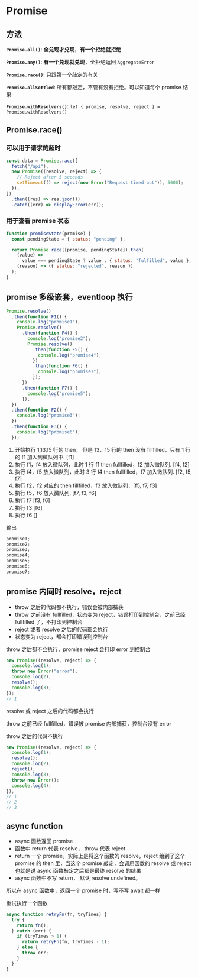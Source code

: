 # Promise

## 方法

**`Promise.all()`**: **全兑现才兑现**，**有一个拒绝就拒绝**

**`Promise.any()`**: **有一个兑现就兑现**，全拒绝返回 `AggregateError`

**`Promise.race()`**: 只跟第一个敲定的有关

**`Promise.allSettled`**: 所有都敲定，不管有没有拒绝。可以知道每个 promise 结果

**`Promise.withResolvers()`**: `let { promise, resolve, reject } = Promise.withResolvers()`

## Promise.race()

### 可以用于请求的超时

```js
const data = Promise.race([
  fetch("/api"),
  new Promise((resolve, reject) => {
    // Reject after 5 seconds
    setTimeout(() => reject(new Error("Request timed out")), 5000);
  }),
])
  .then((res) => res.json())
  .catch((err) => displayError(err));
```

### 用于查看 promise 状态

```js
function promiseState(promise) {
  const pendingState = { status: "pending" };

  return Promise.race([promise, pendingState]).then(
    (value) =>
      value === pendingState ? value : { status: "fulfilled", value },
    (reason) => ({ status: "rejected", reason })
  );
}
```

## promise 多级嵌套，eventloop 执行

```js {.line-numbers}
Promise.resolve()
  .then(function F1() {
    console.log("promise1");
    Promise.resolve()
      .then(function F4() {
        console.log("promise2");
        Promise.resolve()
          .then(function F5() {
            console.log("promise4");
          })
          .then(function F6() {
            console.log("promise7");
          });
      })
      .then(function F7() {
        console.log("promise5");
      });
  })
  .then(function F2() {
    console.log("promise3");
  })
  .then(function F3() {
    console.log("promise6");
  });
```

1. 开始执行 1,13,15 行的 then， 但是 13，15 行的 then 没有 fillfilled，只有 1 行的 f1 加入到微队列中. [f1]
2. 执行 f1，f4 放入微队列，此时 1 行 f1 then fullfilled，f2 加入微队列. [f4, f2]
3. 执行 f4，f5 放入微队列，此时 3 行 f4 then fullfilled，f7 加入微队列. [f2, f5, f7]
4. 执行 f2，f2 对应的 then fillfilled，f3 放入微队列，[f5, f7, f3]
5. 执行 f5，f6 放入微队列, [f7, f3, f6]
6. 执行 f7 [f3, f6]
7. 执行 f3 [f6]
8. 执行 f6 []

输出

```js
promise1;
promise2;
promise3;
promise4;
promise5;
promise6;
promise7;
```

## promise 内同时 resolve，reject

- throw 之后的代码都不执行，错误会被内部捕获
- throw 之前没有 fullfilled，状态变为 reject，错误打印到控制台，之前已经 fullfilled 了，不打印到控制台
- reject 或者 resolve 之后的代码都会执行
- 状态变为 reject，都会打印错误到控制台

throw 之后都不会执行，promise reject 会打印 error 到控制台

```js
new Promise((resolve, reject) => {
  console.log(1);
  throw new Error("error");
  console.log(2);
  resolve();
  console.log(3);
});
// 1
```

resolve 或 reject 之后的代码都会执行

throw 之前已经 fullfilled，错误被 promise 内部捕获，控制台没有 error

throw 之后的代码不执行

```js
new Promise((resolve, reject) => {
  console.log(1);
  resolve();
  console.log(2);
  reject();
  console.log(3);
  throw new Error();
  console.log(4);
});
// 1
// 2
// 3
```

## async function

- async 函数返回 promise
- 函数中 return 代表 resolve， throw 代表 reject
- return 一个 promise，实际上是将这个函数的 resolve，reject 给到了这个 promise 的 then 里，当这个 promise 敲定，会调用函数的 resolve 或 reject
  也就是说 async 函数敲定之后都是最终 resolve 的结果
- async 函数中不写 return， 默认 resolve undefined。

所以在 async 函数中，返回一个 promise 时，写不写 await 都一样

重试执行一个函数

```js
async function retryFn(fn, tryTimes) {
  try {
    return fn();
  } catch (err) {
    if (tryTimes > 1) {
      return retryFn(fn, tryTimes - 1);
    } else {
      throw err;
    }
  }
}
```
